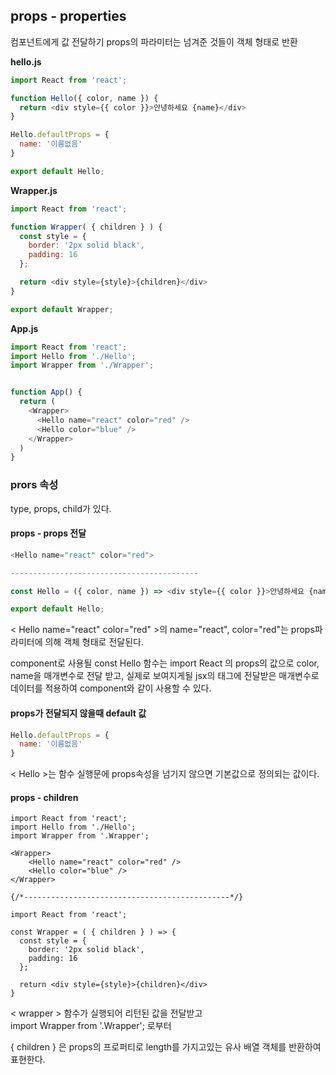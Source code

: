 ## props - properties

컴포넌트에게 값 전달하기 props의 파라미터는 넘겨준 것들이 객체 형태로 반환

**hello.js**  

```javascript
import React from 'react';

function Hello({ color, name }) {
  return <div style={{ color }}>안녕하세요 {name}</div>
}

Hello.defaultProps = {
  name: '이름없음'
}

export default Hello;
```



**Wrapper.js**

```javascript
import React from 'react';

function Wrapper( { children } ) {
  const style = {
    border: '2px solid black',
    padding: 16
  };

  return <div style={style}>{children}</div>
}

export default Wrapper;
```



**App.js**

```javascript
import React from 'react';
import Hello from './Hello';
import Wrapper from './Wrapper';


function App() {
  return (
    <Wrapper>
      <Hello name="react" color="red" />
      <Hello color="blue" />
    </Wrapper>
  )
}
```



### prors 속성

type, props, child가 있다. 

#### props - props 전달

```javascript
<Hello name="react" color="red">

------------------------------------------

const Hello = ({ color, name }) => <div style={{ color }}>안녕하세요 {name}</div>

export default Hello;
```

< Hello name="react" color="red" >의 name="react", color="red"는 props파라미터에 의해 객체 형태로 전달된다. 

component로 사용될 const Hello 함수는 import React 의 props의 값으로 color, name을 매개변수로 전달 받고, 실제로 보여지게될 jsx의 태그에 전달받은 매개변수로 데이터를 적용하여 component와 같이 사용할 수 있다.

#### props가 전달되지 않을때 default 값

```javascript
Hello.defaultProps = {
  name: '이름없음'
}
```

< Hello >는 함수 실행문에 props속성을 넘기지 않으면 기본값으로 정의되는 값이다. 

#### props - children

```react
import React from 'react';
import Hello from './Hello';
import Wrapper from '.Wrapper';

<Wrapper>
    <Hello name="react" color="red" />
    <Hello color="blue" />
</Wrapper>

{/*----------------------------------------------*/}

import React from 'react';

const Wrapper = ( { children } ) => {
  const style = {
    border: '2px solid black',
    padding: 16
  };

  return <div style={style}>{children}</div>
}
```

< wrapper > 함수가 실행되어 리턴된 값을 전달받고   
import Wrapper from '.Wrapper'; 로부터

{ children } 은 props의 프로퍼티로 length를 가지고있는 유사 배열 객체를 반환하여 표현한다.

